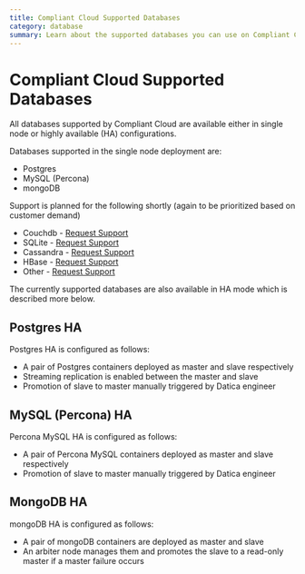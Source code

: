 ```yaml
---
title: Compliant Cloud Supported Databases
category: database
summary: Learn about the supported databases you can use on Compliant Cloud.
---
```


# Compliant Cloud Supported Databases

All databases supported by Compliant Cloud are available either in single node or highly available (HA) configurations.

Databases supported in the single node deployment are:
- Postgres
- MySQL (Percona)
- mongoDB

Support is planned for the following shortly (again to be prioritized based on customer demand)
- Couchdb - [Request Support](https://datica.zendesk.com/hc/en-us/requests/new)
- SQLite - [Request Support](https://datica.zendesk.com/hc/en-us/requests/new)
- Cassandra - [Request Support](https://datica.zendesk.com/hc/en-us/requests/new)
- HBase - [Request Support](https://datica.zendesk.com/hc/en-us/requests/new)
- Other - [Request Support](https://datica.zendesk.com/hc/en-us/requests/new)

The currently supported databases are also available in HA mode which is described more below.

## Postgres HA
Postgres HA is configured as follows:
- A pair of Postgres containers deployed as master and slave respectively
- Streaming replication is enabled between the master and slave
- Promotion of slave to master manually triggered by Datica engineer

## MySQL (Percona) HA
Percona MySQL HA is configured as follows:
- A pair of Percona MySQL containers deployed as master and slave respectively
- Promotion of slave to master manually triggered by Datica engineer

## MongoDB HA
mongoDB HA is configured as follows:
- A pair of mongoDB containers are deployed as master and slave
- An arbiter node manages them and promotes the slave to a read-only master if a master failure occurs
